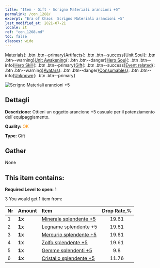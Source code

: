 ```yaml
---
title: "Item - Gift - Scrigno Materiali arancioni +5"
permalink: /con_1268/
excerpt: "Era of Chaos  Scrigno Materiali arancioni +5"
last_modified_at: 2021-07-21
locale: it
ref: "con_1268.md"
toc: false
classes: wide
---
```

 [Materials](/ItemsIT/){: .btn .btn--primary}[Artifacts](/ItemsIT/Artifacts/){: .btn .btn--success}[Unit Soul](/ItemsIT/UnitSoul/){: .btn .btn--warning}[Unit Awakening](/ItemsIT/UnitAwakening/){: .btn .btn--danger}[Hero Soul](/ItemsIT/HeroSoul/){: .btn .btn--info}[Hero Skill](/ItemsIT/HeroSkill/){: .btn .btn--primary}[Gift](/ItemsIT/Gift/){: .btn .btn--success}[Event related](/ItemsIT/Events/){: .btn .btn--warning}[Avatars](/ItemsIT/Avatars/){: .btn .btn--danger}[Consumables](/ItemsIT/Consumables/){: .btn .btn--info}[Unknown](/ItemsIT/Unknown/){: .btn .btn--primary}

 ![Scrigno Materiali arancioni +5](/images/t/i_304002.png)

## Dettagli
 **Descrizione:** Ottieni un oggetto arancione +5 casuale per il potenziamento dell'equipaggiamento.

 **Quality:** <span style="color: #FF8C00">OK</span>

 **Type:** Gift

## Gather

  None

## This item contains:

 **Required Level to open:** 1

 3 You would get **1** item  from:

  | Nr | Amount |     Item    | Drop Rate,% |
  |:---|:-------|:------------|:---------:|
  | 1 |  **1x** | [Minerale splendente +5](/ItemsIT/mat_96/) | 19.61 | 
  | 2 |  **1x** | [Legname splendente +5](/ItemsIT/mat_97/) | 19.61 | 
  | 3 |  **1x** | [Mercurio splendente +5](/ItemsIT/mat_98/) | 19.61 | 
  | 4 |  **1x** | [Zolfo splendente +5](/ItemsIT/mat_99/) | 19.61 | 
  | 5 |  **1x** | [Gemme splendenti +5](/ItemsIT/mat_100/) | 9.8 | 
  | 6 |  **1x** | [Cristallo splendente +5](/ItemsIT/mat_101/) | 11.76 | 
